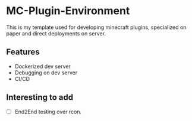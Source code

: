 # MC-Plugin-Environment
This is my template used for developing minecraft plugins, specialized on paper and direct deployments on server.

## Features
- Dockerized dev server
- Debugging on dev server
- CI/CD

## Interesting to add 
- [ ] End2End testing over rcon.
